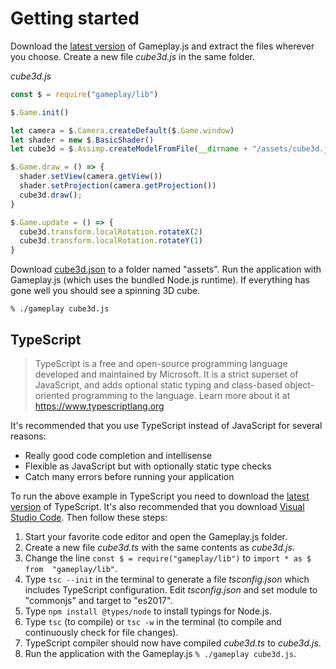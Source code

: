 # Getting started

Download the [latest version](https://github.com/jnsmalm/gameplay/releases/latest) 
of Gameplay.js and extract the files wherever you choose. Create a new file 
*cube3d.js* in the same folder.

*cube3d.js*

```javascript
const $ = require("gameplay/lib")

$.Game.init()

let camera = $.Camera.createDefault($.Game.window)
let shader = new $.BasicShader()
let cube3d = $.Assimp.createModelFromFile(__dirname + "/assets/cube3d.json", shader)

$.Game.draw = () => {
  shader.setView(camera.getView())
  shader.setProjection(camera.getProjection())
  cube3d.draw();
}

$.Game.update = () => {
  cube3d.transform.localRotation.rotateX(2)
  cube3d.transform.localRotation.rotateY(1)
}
```

Download <a href="assets/cube3d.json" download>cube3d.json</a> to a folder 
named "assets". Run the application with Gameplay.js (which uses the bundled 
Node.js runtime). If everything has gone well you should see a spinning 3D cube.

```
% ./gameplay cube3d.js
```

## TypeScript

> TypeScript is a free and open-source programming language developed and 
maintained by Microsoft. It is a strict superset of JavaScript, and adds optional 
static typing and class-based object-oriented programming to the language. 
Learn more about it at https://www.typescriptlang.org

It's recommended that you use TypeScript instead of JavaScript for several 
reasons:

- Really good code completion and intellisense
- Flexible as JavaScript but with optionally static type checks
- Catch many errors before running your application

To run the above example in TypeScript you need to download the 
[latest version](https://www.typescriptlang.org/#download-links) of TypeScript. 
It's also recommended that you download 
[Visual Studio Code](https://code.visualstudio.com). Then follow these steps:

1. Start your favorite code editor and open the Gameplay.js folder.
2. Create a new file *cube3d.ts* with the same contents as *cube3d.js*.
3. Change the line `const $ = require("gameplay/lib")` to `import * as $ from 
  "gameplay/lib"`.
4. Type `tsc --init` in the terminal to generate a file *tsconfig.json* which 
  includes TypeScript configuration. Edit *tsconfig.json* and set module to 
  "commonjs" and target to "es2017".
5. Type `npm install @types/node` to install typings for Node.js.
6. Type `tsc` (to compile) or `tsc -w` in the terminal (to compile and 
  continuously check for file changes).
7. TypeScript compiler should now have compiled *cube3d.ts* to *cube3d.js*.
8. Run the application with the Gameplay.js `% ./gameplay cube3d.js`.
